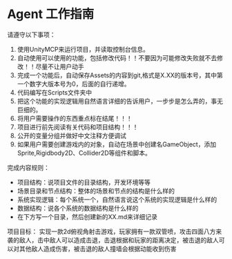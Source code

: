 # Agent 工作指南

请遵守以下事项：

1.  使用UnityMCP来运行项目，并读取控制台信息。
2.  自动使用可以使用的功能，包括修改代码！！不要因为可能修改失败就不去修改！！尽量不让用户动手
3.  完成一个功能后，自动保存Assets的内容到git,格式是X.XX的版本号，其中第一个数字大版本号为0，后面的自行递增。
4.  代码编写在Scripts文件夹中
5.  把这个功能的实现逻辑用自然语言详细的告诉用户，一步步是怎么弄的，事无巨细的。
6.  将用户需要操作的东西重点标在结尾！！！
7.  项目进行前先阅读有关代码和项目结构！！！
8.  公开的变量分组并做好中文注释方便调试
9. 如果用户需要创建游戏内的对象，自动在场景中创建名GameObject，添加Sprite,Rigidbody2D、Collider2D等组件和脚本。

完成内容规则：
- 项目结构：说项目文件的目录结构，开发环境等等
- 场景目录和节点结构：整体的场景和节点的结构是什么样的
- 系统实现逻辑：每个系统一个，自然语言说这个系统的实现逻辑是什么样的
- 数据结构：说各个系统的数据结构是什么样的
- 在下方写一个目录，然后创建新的XX.md来详细记录

项目目标：
实现一款2d俯视角射击游戏，玩家拥有一款双管喷，攻击四面八方来袭的敌人，击中敌人可以造成击退，击退根据和玩家的距离决定，被击退的敌人可以对其他敌人造成伤害，被击退的敌人撞墙会根据动能收到伤害